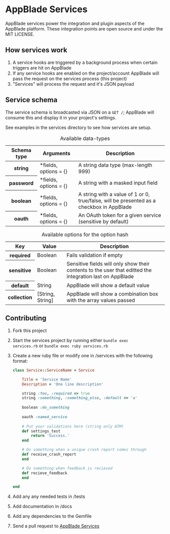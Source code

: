 AppBlade Services
=================

AppBlade services power the integration and plugin aspects of the AppBlade platform. These integration points are open source and under the MIT LICENSE.

How services work
-----------------

1. A service hooks are triggered by a background process when certain triggers are hit on AppBlade
2. If any service hooks are enabled on the project/account AppBlade will pass the request on the services process (this project)
3. "Services" will process the request and it's JSON payload

Service schema
---------------

The service schema is broadcasted via JSON on a <code>GET /</code>; AppBlade will consume this and display it in your project's settings.

See examples in the services directory to see how services are setup.

<table>
<caption>Available data-types</caption>
<thead>
<tr> <th>Schema type</th><th>Arguments</th><th>Description</th></tr>
</thead>
<tbody>
<tr> <th>string</th>  <td>*fields, options = {}</td> <td>A string data type (max-length 999)</td> </tr>
<tr> <th>password</th><td>*fields, options = {}</td> <td>A string with a masked input field</td> </tr>
<tr> <th>boolean</th> <td>*fields, options = {}</td> <td>A string with a value of 1 or 0, true/false, will be presented as a checkbox in AppBlade</td> </tr>
<tr> <th>oauth</th>   <td>*fields, options = {}</td> <td>An OAuth token for a given service (sensitive by default)</td> </tr>
</tbody>
</table>


<table>
<caption>Available options for the option hash</caption>
<thead>
<tr> <th>Key</th><th>Value</th><th>Description</th></tr>
</thead>
<tbody>
<tr> <th>required</th>   <td>Boolean</td>   <td>Fails validation if empty</td> </tr>
<tr> <th>sensitive</th>  <td>Boolean</td>   <td>Sensitive fields will only show their contents to the user that editted the integration last on AppBlade</td></tr>
<tr> <th>default</th>    <td>String</td>       <td>AppBlade will show a default value</td> </tr>
<tr> <th>collection</th> <td>[String, String]</td> <td>AppBlade will show a combination box with the array values passed</td> </tr>
</tbody>
</table>

Contributing
------------

1. Fork this project
2. Start the services project by running either <code>bundle exec services.rb</code> or <code>bundle exec ruby services.rb</code>
3. Create a new ruby file or modify one in /services with the following format:

    ```ruby
    class Service::ServiceName < Service

        Title = 'Service Name'
        Description = 'One line description'

    	string :foo, :required => true
        string :something, :something_else, :default => 'a'
        
        boolean :do_something
        
        oauth :named_service
        
        # Put your validations here (string only ATM)
        def settings_test
            return 'Success.'
        end

    	# Do something when a unique crash report comes through
    	def receive_crash_report 
    	end

    	# Do something when feedback is recieved
    	def recieve_feedback
    	end

    end
    ```

4. Add any any needed tests in /tests
5. Add documentation in /docs
6. Add any dependencies to the Gemfile
7. Send a pull request to [AppBlade Services](https://github.com/AppBlade/Services)
